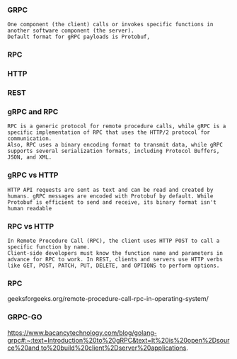 
### GRPC
    One component (the client) calls or invokes specific functions in another software component (the server).
    Default format for gRPC payloads is Protobuf,
### RPC 

### HTTP
### REST

### gRPC and RPC    
    RPC is a generic protocol for remote procedure calls, while gRPC is a specific implementation of RPC that uses the HTTP/2 protocol for communication. 
    Also, RPC uses a binary encoding format to transmit data, while gRPC supports several serialization formats, including Protocol Buffers, JSON, and XML.

### gRPC vs HTTP
    HTTP API requests are sent as text and can be read and created by humans. gRPC messages are encoded with Protobuf by default. While Protobuf is efficient to send and receive, its binary format isn't human readable

### RPC vs HTTP
    In Remote Procedure Call (RPC), the client uses HTTP POST to call a specific function by name. 
    Client-side developers must know the function name and parameters in advance for RPC to work. In REST, clients and servers use HTTP verbs like GET, POST, PATCH, PUT, DELETE, and OPTIONS to perform options.

### RPC
geeksforgeeks.org/remote-procedure-call-rpc-in-operating-system/

### GRPC-GO
https://www.bacancytechnology.com/blog/golang-grpc#:~:text=Introduction%20to%20gRPC&text=It%20is%20open%2Dsource%20and,to%20build%20client%2Dserver%20applications.



